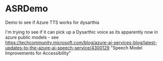 # ASRDemo
 Demo to see if Azure TTS works for dysarthia


I'm trying to see if it can pick up a Dysarthic voice as its apparently now in azure public models - see https://techcommunity.microsoft.com/blog/azure-ai-services-blog/latest-updates-to-the-azure-ai-speech-service/4300129 "Speech Model Improvements for Accessibility"

